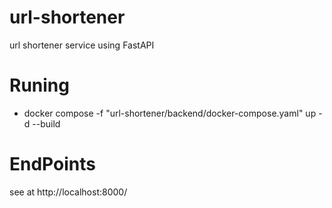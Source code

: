 # url-shortener
url shortener service using FastAPI

# Runing
 - docker compose -f "url-shortener/backend/docker-compose.yaml" up -d --build

 # EndPoints
 see at http://localhost:8000/
